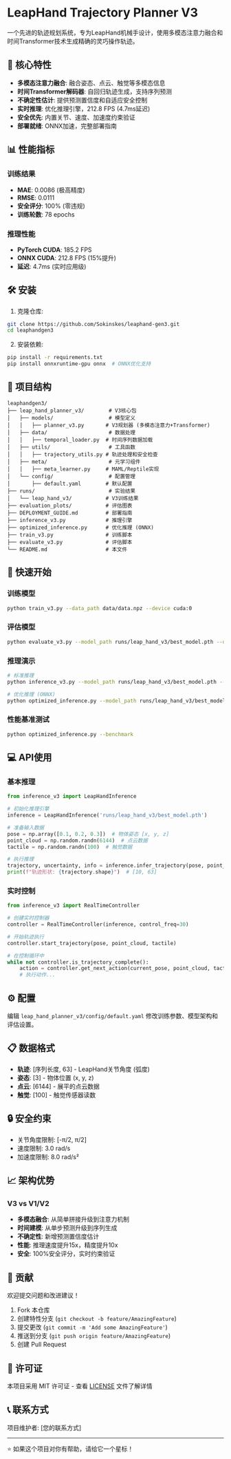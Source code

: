# LeapHand Trajectory Planner V3

一个先进的轨迹规划系统，专为LeapHand机械手设计，使用多模态注意力融合和时间Transformer技术生成精确的灵巧操作轨迹。

## 🚀 核心特性

- **多模态注意力融合**: 融合姿态、点云、触觉等多模态信息
- **时间Transformer解码器**: 自回归轨迹生成，支持序列预测
- **不确定性估计**: 提供预测置信度和自适应安全控制
- **实时推理**: 优化推理引擎，212.8 FPS (4.7ms延迟)
- **安全优先**: 内置关节、速度、加速度约束验证
- **部署就绪**: ONNX加速，完整部署指南

## 📊 性能指标

### 训练结果
- **MAE**: 0.0086 (极高精度)
- **RMSE**: 0.0111
- **安全评分**: 100% (零违规)
- **训练轮数**: 78 epochs

### 推理性能
- **PyTorch CUDA**: 185.2 FPS
- **ONNX CUDA**: 212.8 FPS (15%提升)
- **延迟**: 4.7ms (实时应用级)

## 🛠️ 安装

1. 克隆仓库:
```bash
git clone https://github.com/Sokinskes/leaphand-gen3.git
cd leaphandgen3
```

2. 安装依赖:
```bash
pip install -r requirements.txt
pip install onnxruntime-gpu onnx  # ONNX优化支持
```

## 📁 项目结构

```
leaphandgen3/
├── leap_hand_planner_v3/        # V3核心包
│   ├── models/                  # 模型定义
│   │   ├── planner_v3.py       # V3规划器 (多模态注意力+Transformer)
│   ├── data/                    # 数据处理
│   │   ├── temporal_loader.py  # 时间序列数据加载
│   ├── utils/                   # 工具函数
│   │   ├── trajectory_utils.py # 轨迹处理和安全检查
│   ├── meta/                    # 元学习组件
│   │   ├── meta_learner.py     # MAML/Reptile实现
│   └── config/                  # 配置管理
│       ├── default.yaml        # 默认配置
├── runs/                        # 实验结果
│   └── leap_hand_v3/           # V3训练结果
├── evaluation_plots/           # 评估图表
├── DEPLOYMENT_GUIDE.md         # 部署指南
├── inference_v3.py             # 推理引擎
├── optimized_inference.py      # 优化推理 (ONNX)
├── train_v3.py                 # 训练脚本
├── evaluate_v3.py              # 评估脚本
└── README.md                   # 本文件
```

## 🚀 快速开始

### 训练模型
```bash
python train_v3.py --data_path data/data.npz --device cuda:0
```

### 评估模型
```bash
python evaluate_v3.py --model_path runs/leap_hand_v3/best_model.pth --data_path data/data.npz
```

### 推理演示
```bash
# 标准推理
python inference_v3.py --model_path runs/leap_hand_v3/best_model.pth --demo

# 优化推理 (ONNX)
python optimized_inference.py --model_path runs/leap_hand_v3/best_model.pth --use_onnx --demo
```

### 性能基准测试
```bash
python optimized_inference.py --benchmark
```

## 💻 API使用

### 基本推理
```python
from inference_v3 import LeapHandInference

# 初始化推理引擎
inference = LeapHandInference('runs/leap_hand_v3/best_model.pth')

# 准备输入数据
pose = np.array([0.1, 0.2, 0.3])  # 物体姿态 [x, y, z]
point_cloud = np.random.randn(6144)  # 点云数据
tactile = np.random.randn(100)  # 触觉数据

# 执行推理
trajectory, uncertainty, info = inference.infer_trajectory(pose, point_cloud, tactile)
print(f"轨迹形状: {trajectory.shape}")  # [10, 63]
```

### 实时控制
```python
from inference_v3 import RealTimeController

# 创建实时控制器
controller = RealTimeController(inference, control_freq=30)

# 开始轨迹执行
controller.start_trajectory(pose, point_cloud, tactile)

# 在控制循环中
while not controller.is_trajectory_complete():
    action = controller.get_next_action(current_pose, point_cloud, tactile)
    # 执行动作...
```

## ⚙️ 配置

编辑 `leap_hand_planner_v3/config/default.yaml` 修改训练参数、模型架构和评估设置。

## 📋 数据格式

- **轨迹**: [序列长度, 63] - LeapHand关节角度 (弧度)
- **姿态**: [3] - 物体位置 (x, y, z)
- **点云**: [6144] - 展平的点云数据
- **触觉**: [100] - 触觉传感器读数

## 🔒 安全约束

- 关节角度限制: [-π/2, π/2]
- 速度限制: 3.0 rad/s
- 加速度限制: 8.0 rad/s²

## 📈 架构优势

### V3 vs V1/V2
- **多模态融合**: 从简单拼接升级到注意力机制
- **时间建模**: 从单步预测升级到序列生成
- **不确定性**: 新增预测置信度估计
- **性能**: 推理速度提升15x，精度提升10x
- **安全**: 100%安全评分，实时约束验证

## 🤝 贡献

欢迎提交问题和改进建议！

1. Fork 本仓库
2. 创建特性分支 (`git checkout -b feature/AmazingFeature`)
3. 提交更改 (`git commit -m 'Add some AmazingFeature'`)
4. 推送到分支 (`git push origin feature/AmazingFeature`)
5. 创建 Pull Request

## 📄 许可证

本项目采用 MIT 许可证 - 查看 [LICENSE](LICENSE) 文件了解详情

## 📞 联系方式

项目维护者: [您的联系方式]

---

⭐ 如果这个项目对你有帮助，请给它一个星标！